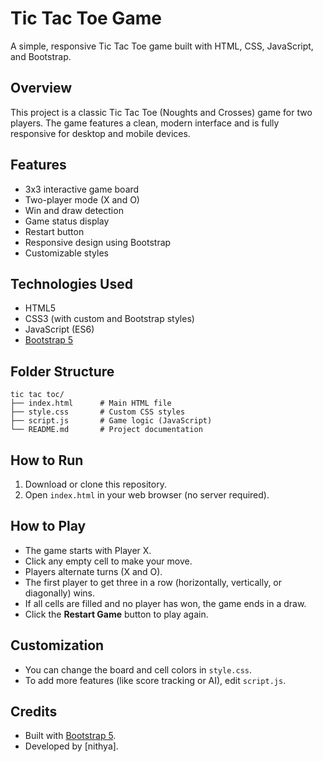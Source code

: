 # Tic Tac Toe Game

A simple, responsive Tic Tac Toe game built with HTML, CSS, JavaScript, and Bootstrap.

## Overview
This project is a classic Tic Tac Toe (Noughts and Crosses) game for two players. The game features a clean, modern interface and is fully responsive for desktop and mobile devices.

## Features
- 3x3 interactive game board
- Two-player mode (X and O)
- Win and draw detection
- Game status display
- Restart button
- Responsive design using Bootstrap
- Customizable styles

## Technologies Used
- HTML5
- CSS3 (with custom and Bootstrap styles)
- JavaScript (ES6)
- [Bootstrap 5](https://getbootstrap.com/)

## Folder Structure
```
tic tac toc/
├── index.html      # Main HTML file
├── style.css       # Custom CSS styles
├── script.js       # Game logic (JavaScript)
└── README.md       # Project documentation
```

## How to Run
1. Download or clone this repository.
2. Open `index.html` in your web browser (no server required).

## How to Play
- The game starts with Player X.
- Click any empty cell to make your move.
- Players alternate turns (X and O).
- The first player to get three in a row (horizontally, vertically, or diagonally) wins.
- If all cells are filled and no player has won, the game ends in a draw.
- Click the **Restart Game** button to play again.

## Customization
- You can change the board and cell colors in `style.css`.
- To add more features (like score tracking or AI), edit `script.js`.

## Credits
- Built with [Bootstrap 5](https://getbootstrap.com/).
- Developed by [nithya].
